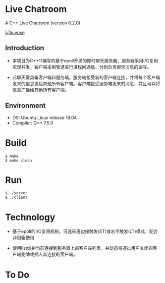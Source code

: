 # Live Chatroom

A C++ Live Chatroom (version 0.2.0)

[![license](https://img.shields.io/github/license/mashape/apistatus.svg)](https://opensource.org/licenses/MIT)

## Introduction 

* 本项目为C++11编写的基于epoll开发的即时聊天服务器，服务器采用I/O复用实现并发，客户端采用管道进行进程间通信，分别负责聊天消息的读写。

* 此聊天室具备客户端和服务端，服务端接受新的客户端连接，并将每个客户端发来的信息发给其他所有客户端。客户端接受服务端发来的消息，并且可以将信息广播给其他所有客户端。

## Environment
* OS: Ubuntu Linux release 18.04
* Compiler: G++ 7.5.0

# Build

```
$ make
$ make clean
```

# Run

```
$ ./server
$ ./client
```

# Technology

* 基于epoll的I/O复用机制，可选采用边缘触发(ET)或水平触发(LT)模式，配合非阻塞使用

* 使用list维护当前连接到服务器上的客户端列表，并动态将通过用户关闭的客户端剔除或插入新连接的客户端。

# To Do

